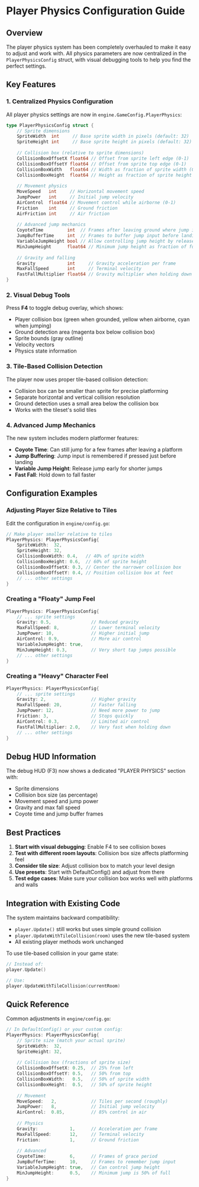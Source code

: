 # Player Physics Configuration Guide

## Overview

The player physics system has been completely overhauled to make it easy to adjust and work with. All physics parameters are now centralized in the `PlayerPhysicsConfig` struct, with visual debugging tools to help you find the perfect settings.

## Key Features

### 1. Centralized Physics Configuration

All player physics settings are now in `engine.GameConfig.PlayerPhysics`:

```go
type PlayerPhysicsConfig struct {
    // Sprite dimensions
    SpriteWidth  int     // Base sprite width in pixels (default: 32)
    SpriteHeight int     // Base sprite height in pixels (default: 32)
    
    // Collision box (relative to sprite dimensions)
    CollisionBoxOffsetX float64 // Offset from sprite left edge (0-1)
    CollisionBoxOffsetY float64 // Offset from sprite top edge (0-1)
    CollisionBoxWidth   float64 // Width as fraction of sprite width (0-1)
    CollisionBoxHeight  float64 // Height as fraction of sprite height (0-1)
    
    // Movement physics
    MoveSpeed   int     // Horizontal movement speed
    JumpPower   int     // Initial jump velocity
    AirControl  float64 // Movement control while airborne (0-1)
    Friction    int     // Ground friction
    AirFriction int     // Air friction
    
    // Advanced jump mechanics
    CoyoteTime         int  // Frames after leaving ground where jump is allowed
    JumpBufferTime     int  // Frames to buffer jump input before landing
    VariableJumpHeight bool // Allow controlling jump height by release timing
    MinJumpHeight      float64 // Minimum jump height as fraction of full jump
    
    // Gravity and falling
    Gravity            int     // Gravity acceleration per frame
    MaxFallSpeed       int     // Terminal velocity
    FastFallMultiplier float64 // Gravity multiplier when holding down
}
```

### 2. Visual Debug Tools

Press **F4** to toggle debug overlay, which shows:
- Player collision box (green when grounded, yellow when airborne, cyan when jumping)
- Ground detection area (magenta box below collision box)
- Sprite bounds (gray outline)
- Velocity vectors
- Physics state information

### 3. Tile-Based Collision Detection

The player now uses proper tile-based collision detection:
- Collision box can be smaller than sprite for precise platforming
- Separate horizontal and vertical collision resolution
- Ground detection uses a small area below the collision box
- Works with the tileset's solid tiles

### 4. Advanced Jump Mechanics

The new system includes modern platformer features:
- **Coyote Time**: Can still jump for a few frames after leaving a platform
- **Jump Buffering**: Jump input is remembered if pressed just before landing
- **Variable Jump Height**: Release jump early for shorter jumps
- **Fast Fall**: Hold down to fall faster

## Configuration Examples

### Adjusting Player Size Relative to Tiles

Edit the configuration in `engine/config.go`:

```go
// Make player smaller relative to tiles
PlayerPhysics: PlayerPhysicsConfig{
    SpriteWidth:  32,
    SpriteHeight: 32,
    CollisionBoxWidth: 0.4,   // 40% of sprite width
    CollisionBoxHeight: 0.6,  // 60% of sprite height
    CollisionBoxOffsetX: 0.3, // Center the narrower collision box
    CollisionBoxOffsetY: 0.4, // Position collision box at feet
    // ... other settings
}
```

### Creating a "Floaty" Jump Feel

```go
PlayerPhysics: PlayerPhysicsConfig{
    // ... sprite settings
    Gravity: 0.5,               // Reduced gravity
    MaxFallSpeed: 8,            // Lower terminal velocity
    JumpPower: 10,              // Higher initial jump
    AirControl: 0.9,            // More air control
    VariableJumpHeight: true,
    MinJumpHeight: 0.3,         // Very short tap jumps possible
    // ... other settings
}
```

### Creating a "Heavy" Character Feel

```go
PlayerPhysics: PlayerPhysicsConfig{
    // ... sprite settings
    Gravity: 2,                 // Higher gravity
    MaxFallSpeed: 20,           // Faster falling
    JumpPower: 12,              // Need more power to jump
    Friction: 3,                // Stops quickly
    AirControl: 0.3,            // Limited air control
    FastFallMultiplier: 2.0,    // Very fast when holding down
    // ... other settings
}
```

## Debug HUD Information

The debug HUD (F3) now shows a dedicated "PLAYER PHYSICS" section with:
- Sprite dimensions
- Collision box size (as percentage)
- Movement speed and jump power
- Gravity and max fall speed
- Coyote time and jump buffer frames

## Best Practices

1. **Start with visual debugging**: Enable F4 to see collision boxes
2. **Test with different room layouts**: Collision box size affects platforming feel
3. **Consider tile size**: Adjust collision box to match your level design
4. **Use presets**: Start with DefaultConfig() and adjust from there
5. **Test edge cases**: Make sure your collision box works well with platforms and walls

## Integration with Existing Code

The system maintains backward compatibility:
- `player.Update()` still works but uses simple ground collision
- `player.UpdateWithTileCollision(room)` uses the new tile-based system
- All existing player methods work unchanged

To use tile-based collision in your game state:
```go
// Instead of:
player.Update()

// Use:
player.UpdateWithTileCollision(currentRoom)
```

## Quick Reference

Common adjustments in `engine/config.go`:

```go
// In DefaultConfig() or your custom config:
PlayerPhysics: PlayerPhysicsConfig{
    // Sprite size (match your actual sprite)
    SpriteWidth:  32,
    SpriteHeight: 32,
    
    // Collision box (fractions of sprite size)
    CollisionBoxOffsetX: 0.25,  // 25% from left
    CollisionBoxOffsetY: 0.5,   // 50% from top
    CollisionBoxWidth:   0.5,   // 50% of sprite width
    CollisionBoxHeight:  0.5,   // 50% of sprite height
    
    // Movement
    MoveSpeed:   2,             // Tiles per second (roughly)
    JumpPower:   8,             // Initial jump velocity
    AirControl:  0.85,          // 85% control in air
    
    // Physics
    Gravity:            1,      // Acceleration per frame
    MaxFallSpeed:       12,     // Terminal velocity
    Friction:           1,      // Ground friction
    
    // Advanced
    CoyoteTime:         6,      // Frames of grace period
    JumpBufferTime:     10,     // Frames to remember jump input
    VariableJumpHeight: true,   // Can control jump height
    MinJumpHeight:      0.5,    // Minimum jump is 50% of full
}
```